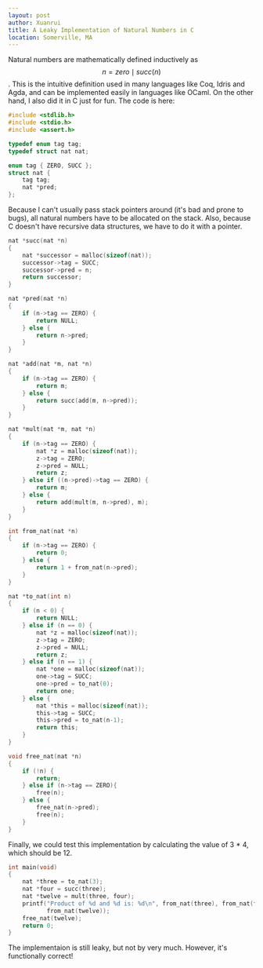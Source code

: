 ```yaml
---
layout: post
author: Xuanrui
title: A Leaky Implementation of Natural Numbers in C
location: Somerville, MA
---
```


Natural numbers are mathematically defined inductively as $$n = zero \mid succ(n)$$. 
This is the intuitive definition used in many languages like Coq, Idris and Agda, and 
can be implemented easily in languages like OCaml. On the other hand, I also did it
in C just for fun. The code is here:

```c
#include <stdlib.h>
#include <stdio.h>
#include <assert.h>

typedef enum tag tag;
typedef struct nat nat;

enum tag { ZERO, SUCC };
struct nat {
    tag tag;
    nat *pred;
};
```

Because I can't usually pass stack pointers around (it's bad and prone to bugs), all 
natural numbers have to be allocated on the stack. Also, because C doesn't have recursive 
data structures, we have to do it with a pointer.

```c
nat *succ(nat *n)
{
    nat *successor = malloc(sizeof(nat));
    successor->tag = SUCC;
    successor->pred = n;
    return successor;
}

nat *pred(nat *n)
{    
    if (n->tag == ZERO) {
        return NULL;
    } else {
        return n->pred;
    }
}

nat *add(nat *m, nat *n)
{
    if (n->tag == ZERO) {
        return m;
    } else {
        return succ(add(m, n->pred));
    }
}

nat *mult(nat *m, nat *n)
{
    if (n->tag == ZERO) {
        nat *z = malloc(sizeof(nat));
        z->tag = ZERO;
        z->pred = NULL;
        return z;
    } else if ((n->pred)->tag == ZERO) {
        return m;
    } else {
        return add(mult(m, n->pred), m);
    }
}

int from_nat(nat *n)
{
    if (n->tag == ZERO) {
        return 0;
    } else {
        return 1 + from_nat(n->pred);
    }
}

nat *to_nat(int n)
{
    if (n < 0) {
        return NULL;
    } else if (n == 0) {
        nat *z = malloc(sizeof(nat));
        z->tag = ZERO;
        z->pred = NULL;
        return z;
    } else if (n == 1) {
        nat *one = malloc(sizeof(nat));
        one->tag = SUCC;
        one->pred = to_nat(0);
        return one;
    } else {
        nat *this = malloc(sizeof(nat));
        this->tag = SUCC;
        this->pred = to_nat(n-1);
        return this;
    }
}

void free_nat(nat *n)
{
    if (!n) {
        return;
    } else if (n->tag == ZERO){
        free(n);
    } else {
        free_nat(n->pred);
        free(n);
    }
}
```

Finally, we could test this implementation by calculating the value of 3 * 4, which should be 12.
```c
int main(void)
{
    nat *three = to_nat(3);
    nat *four = succ(three);
    nat *twelve = mult(three, four);
    printf("Product of %d and %d is: %d\n", from_nat(three), from_nat(four),
           from_nat(twelve));
    free_nat(twelve);
    return 0;
}

```

The implementaion is still leaky, but not by very much. However, it's functionally correct!
